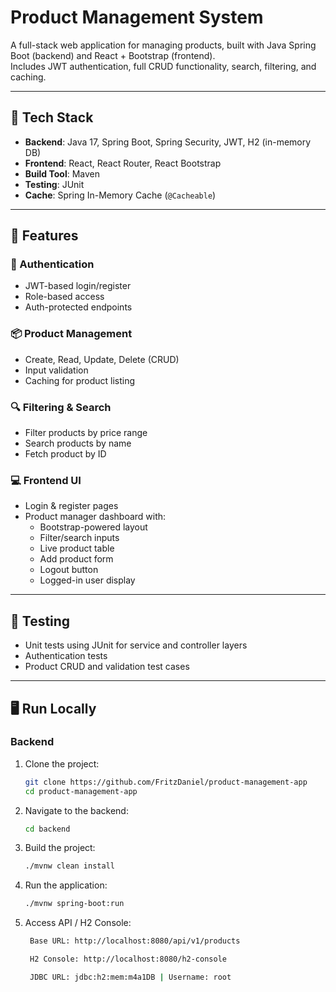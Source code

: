 # Product Management System

A full-stack web application for managing products, built with Java Spring Boot (backend) and React + Bootstrap (frontend).  
Includes JWT authentication, full CRUD functionality, search, filtering, and caching.

---

## 🔧 Tech Stack

- **Backend**: Java 17, Spring Boot, Spring Security, JWT, H2 (in-memory DB)
- **Frontend**: React, React Router, React Bootstrap
- **Build Tool**: Maven
- **Testing**: JUnit
- **Cache**: Spring In-Memory Cache (`@Cacheable`)

---

## 🚀 Features

### 🔐 Authentication
- JWT-based login/register
- Role-based access
- Auth-protected endpoints

### 📦 Product Management
- Create, Read, Update, Delete (CRUD)
- Input validation
- Caching for product listing

### 🔍 Filtering & Search
- Filter products by price range
- Search products by name
- Fetch product by ID

### 💻 Frontend UI
- Login & register pages
- Product manager dashboard with:
  - Bootstrap-powered layout
  - Filter/search inputs
  - Live product table
  - Add product form
  - Logout button
  - Logged-in user display

---

## 🧪 Testing

- Unit tests using JUnit for service and controller layers
- Authentication tests
- Product CRUD and validation test cases

---

## 🖥️ Run Locally

### Backend

1. Clone the project:
   ```bash
   git clone https://github.com/FritzDaniel/product-management-app
   cd product-management-app

2. Navigate to the backend:
   ```bash
   cd backend

3. Build the project:
   ```bash
   ./mvnw clean install

4. Run the application:
   ```bash
   ./mvnw spring-boot:run

5. Access API / H2 Console:
   ```bash
    Base URL: http://localhost:8080/api/v1/products

    H2 Console: http://localhost:8080/h2-console

    JDBC URL: jdbc:h2:mem:m4a1DB | Username: root